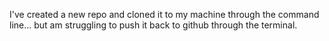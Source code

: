 I've created a new repo and cloned it to my machine through the command line... but am struggling to push it back to github through the terminal.  